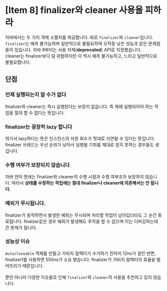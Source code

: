 # [Item 8] finalizer와 cleaner 사용을 피하라

자바에서는 두 가지 객체 소멸자를 제공합니다. 바로 `finalizer`와 `cleaner`입니다. `finalizer`는 예측 불가능하며 일반적으로 불필요하며 오작동 낮은 성능과 같은 문제점들이 있습니다. 자바 9부터는 사용 자제(**deprecated**) API로 지정했습니다.
</br>
cleaner는 finalizer보다 덜 위험하지만 이 역시 예측 불가능하고, 느리고 일반적으로 불필요합니다.
## 단점
### **언제 실행되는지 알 수가 없다**
finalizer와 cleaner는 즉시 실행된다는 보장이 없습니다. 즉 제때 실행되어야 하는 작업을 절대 할 수 없다는 뜻입니다.
### **finalizer는 굉장히 lazy 합니다**
여기서 lazy하다는 뜻은 인스턴스의 자원 회수가 멋대로 지연될 수 있다는 뜻입니다. 
finalizer 쓰레드는 우선 순위가 낮아서 실행될 기회를 제대로 얻지 못하는 경우들도 생깁니다.
### **수행 여부가 보장되지 않습니다**
자바 언어 명세는 finalizer와 cleaner의 수행 시점과 수행 여부조차 보장하지 않습니다.
따라서 **상태를 수정하는 작업에는 절대 finalizer나 cleaner에 의존해서는 안 됩니다.**
### **예외가 무시됩니다.**
finalizer가 동작하면서 발생한 예외는 무시되며 처리할 작업이 남아있더라도 그 순간 종료됩니다. finalzer같은 경우 예외가 발생해도 추적을 할 수 없으며 이는 디버깅하는데 큰 문제가 됩니다.
### **성능상 이슈**
`Autocloseable` 객체를 만들고 가비지 컬렉터가 수거하기 전까지 12ns가 걸린 반면, finalizerf를 사용하면 550ns가 소요 됐습니다. finalizer가 가비지 컬렉터의 효율을 떨어뜨리기 때문입니다.</br>
</br>뿐만 아니라 다양한 이슈들로 인해 `finalizer`와 `cleaner`의 사용을 추천하고 있지 않습니다.